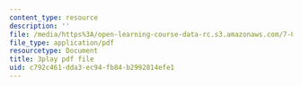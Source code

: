 ```yaml
---
content_type: resource
description: ''
file: /media/https%3A/open-learning-course-data-rc.s3.amazonaws.com/7-01sc-fundamentals-of-biology-fall-2011/c792c461dda3ec94fb84b2992814efe1_ojrj-UVh9N4.pdf
file_type: application/pdf
resourcetype: Document
title: 3play pdf file
uid: c792c461-dda3-ec94-fb84-b2992814efe1
---
```

